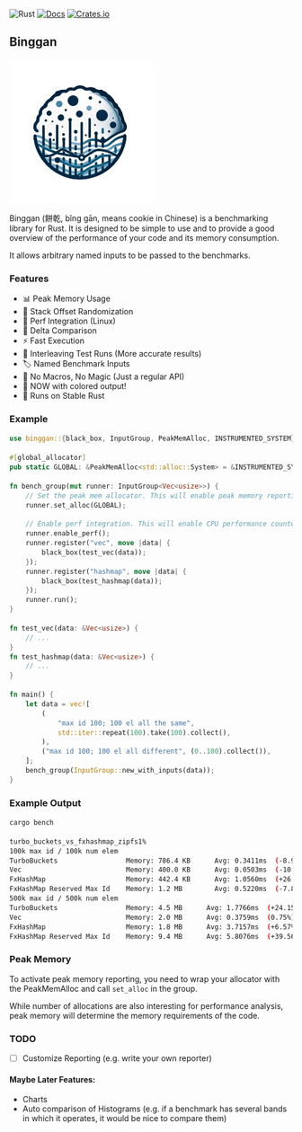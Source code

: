 ![Rust](https://github.com/PSeitz/binggan/workflows/Rust/badge.svg)
[![Docs](https://docs.rs/binggan/badge.svg)](https://docs.rs/crate/binggan/)
[![Crates.io](https://img.shields.io/crates/v/binggan.svg)](https://crates.io/crates/binggan)

## Binggan
![binggan logo](https://raw.githubusercontent.com/PSeitz/binggan/main/logo_s.png)

Binggan (餅乾, bǐng gān, means cookie in Chinese) is a benchmarking library for Rust.
It is designed to be simple to use and to provide a good overview of the performance of your code and its memory consumption.

It allows arbitrary named inputs to be passed to the benchmarks.

### Features

* 📊 Peak Memory Usage
* 💎 Stack Offset Randomization
* 💖 Perf Integration (Linux)
* 🔄 Delta Comparison
* ⚡ Fast Execution
* 🧩 Interleaving Test Runs (More accurate results)
* 🏷️ Named Benchmark Inputs
* 🧙 No Macros, No Magic (Just a regular API)
* 🎨 NOW with colored output!
* 🦀 Runs on Stable Rust

### Example

```rust
use binggan::{black_box, InputGroup, PeakMemAlloc, INSTRUMENTED_SYSTEM};

#[global_allocator]
pub static GLOBAL: &PeakMemAlloc<std::alloc::System> = &INSTRUMENTED_SYSTEM;

fn bench_group(mut runner: InputGroup<Vec<usize>>) {
    // Set the peak mem allocator. This will enable peak memory reporting.
    runner.set_alloc(GLOBAL); 

    // Enable perf integration. This will enable CPU performance counters and report them.
    runner.enable_perf();
    runner.register("vec", move |data| {
        black_box(test_vec(data));
    });
    runner.register("hashmap", move |data| {
        black_box(test_hashmap(data));
    });
    runner.run();
}

fn test_vec(data: &Vec<usize>) {
    // ...
}
fn test_hashmap(data: &Vec<usize>) {
    // ...
}

fn main() {
    let data = vec![
        (
            "max id 100; 100 el all the same",
            std::iter::repeat(100).take(100).collect(),
        ),
        ("max id 100; 100 el all different", (0..100).collect()),
    ];
    bench_group(InputGroup::new_with_inputs(data));
}
```

### Example Output
```bash
cargo bench

turbo_buckets_vs_fxhashmap_zipfs1%
100k max id / 100k num elem
TurboBuckets                 Memory: 786.4 KB      Avg: 0.3411ms  (-8.90%)     Median: 0.3394ms  (-9.51%)     0.3223ms    0.3741ms    
Vec                          Memory: 400.0 KB      Avg: 0.0503ms  (-10.27%)    Median: 0.0492ms  (-12.27%)    0.0463ms    0.0676ms    
FxHashMap                    Memory: 442.4 KB      Avg: 1.0560ms  (+26.89%)    Median: 1.1512ms  (+58.61%)    0.6558ms    1.1979ms    
FxHashMap Reserved Max Id    Memory: 1.2 MB        Avg: 0.5220ms  (-7.86%)     Median: 0.4988ms  (-11.40%)    0.4762ms    0.7515ms    
500k max id / 500k num elem
TurboBuckets                 Memory: 4.5 MB      Avg: 1.7766ms  (+24.15%)    Median: 1.6490ms  (+15.67%)    1.3477ms    2.7288ms     
Vec                          Memory: 2.0 MB      Avg: 0.3759ms  (0.75%)      Median: 0.3598ms  (0.50%)      0.2975ms    0.5415ms     
FxHashMap                    Memory: 1.8 MB      Avg: 3.7157ms  (+6.57%)     Median: 3.5566ms  (+2.38%)     3.1622ms    5.2814ms     
FxHashMap Reserved Max Id    Memory: 9.4 MB      Avg: 5.8076ms  (+39.56%)    Median: 5.3666ms  (+31.39%)    3.0705ms    15.8945ms    

```
### Peak Memory
To activate peak memory reporting, you need to wrap your allocator with the PeakMemAlloc and call `set_alloc` in the group.

While number of allocations are also interesting for performance analysis, 
peak memory will determine the memory requirements of the code.

### TODO

- [ ] Customize Reporting (e.g. write your own reporter)

#### Maybe Later Features:
* Charts
* Auto comparison of Histograms (e.g. if a benchmark has several bands in which it operates, it would be nice to compare them)

